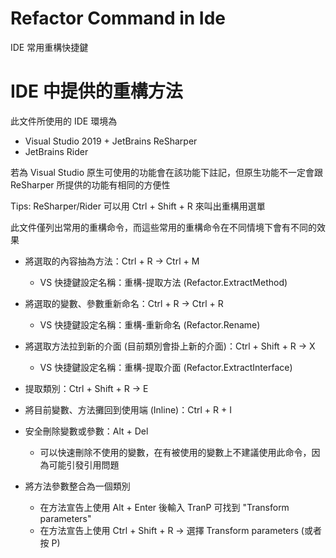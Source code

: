 # Refactor Command in Ide


IDE 常用重構快捷鍵

<!--more-->

# IDE 中提供的重構方法

此文件所使用的 IDE 環境為

* Visual Studio 2019 + JetBrains ReSharper
* JetBrains Rider

若為 Visual Studio 原生可使用的功能會在該功能下註記，但原生功能不一定會跟 ReSharper 所提供的功能有相同的方便性

Tips: ReSharper/Rider 可以用 Ctrl + Shift + R 來叫出重構用選單

此文件僅列出常用的重構命令，而這些常用的重構命令在不同情境下會有不同的效果

* 將選取的內容抽為方法：Ctrl + R -> Ctrl + M
    - VS 快捷鍵設定名稱：重構-提取方法 (Refactor.ExtractMethod)

* 將選取的變數、參數重新命名：Ctrl + R -> Ctrl + R
    - VS 快捷鍵設定名稱：重構-重新命名 (Refactor.Rename)

* 將選取方法拉到新的介面 (目前類別會掛上新的介面)：Ctrl + Shift + R -> X
    - VS 快捷鍵設定名稱：重構-提取介面 (Refactor.ExtractInterface)

* 提取類別：Ctrl + Shift + R -> E

* 將目前變數、方法攤回到使用端 (Inline)：Ctrl + R + I

* 安全刪除變數或參數：Alt + Del
    - 可以快速刪除不使用的變數，在有被使用的變數上不建議使用此命令，因為可能引發引用問題

* 將方法參數整合為一個類別
    - 在方法宣告上使用 Alt + Enter 後輸入 TranP 可找到 "Transform parameters"
    - 在方法宣告上使用 Ctrl + Shift + R -> 選擇 Transform parameters (或者按 P)

